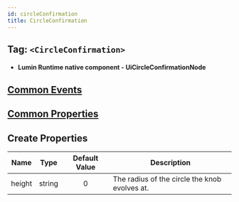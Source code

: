 ```yaml
---
id: circleConfirmation
title: CircleConfirmation
---
```


## Tag: `<CircleConfirmation>`

- #### Lumin Runtime native component - UiCircleConfirmationNode

## [Common Events](../types/Events.md)

## [Common Properties](../types/Properties.md)

## Create Properties

| Name   | Type   | Default Value | Description                                   |
| ------ | ------ | :-----------: | --------------------------------------------- |
| height | string |       0       | The radius of the circle the knob evolves at. |
